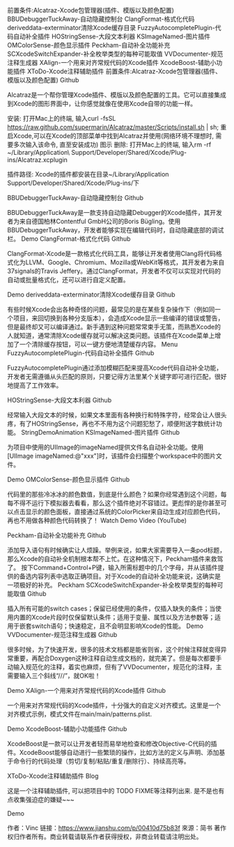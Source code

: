 前置条件:Alcatraz-Xcode包管理器(插件、模版以及颜色配置)
BBUDebuggerTuckAway-自动隐藏控制台
ClangFormat-格式化代码
deriveddata-exterminator清除Xcode缓存目录
FuzzyAutocompletePlugin-代码自动补全插件
HOStringSense-大段文本利器
KSImageNamed-图片插件
OMColorSense-颜色显示插件
Peckham-自动补全功能补充
SCXcodeSwitchExpander-补全枚举类型的每种可能取值
VVDocumenter-规范注释生成器
XAlign-一个用来对齐常规代码的Xcode插件
XcodeBoost-辅助小功能插件
XToDo-Xcode注释辅助插件
前置条件:Alcatraz-Xcode包管理器(插件、模版以及颜色配置)
Github

Alcatraz是一个帮你管理Xcode插件、模版以及颜色配置的工具。它可以直接集成到Xcode的图形界面中，让你感觉就像在使用Xcode自带的功能一样。

安装: 打开Mac上的终端, 输入curl -fsSL https://raw.github.com/supermarin/Alcatraz/master/Scripts/install.sh | sh; 重启Xcode,可以在Xcode的顶部菜单中找到Alcatraz并使用(网络环境不理想时, 需要多次输入该命令, 直至安装成功)
图示
删除: 打开Mac上的终端, 输入rm -rf ~/Library/Application\ Support/Developer/Shared/Xcode/Plug-ins/Alcatraz.xcplugin

插件路径: Xcode的插件都安装在目录~/Library/Application Support/Developer/Shared/Xcode/Plug-ins/下

BBUDebuggerTuckAway-自动隐藏控制台
Github

BBUDebuggerTuckAway是一款支持自动隐藏Debugger的Xcode插件，其开发者为来自德国柏林Contentful GmbH公司的Boris Bügling。使用BBUDebuggerTuckAway，开发者能够实现在编辑代码时，自动隐藏底部的调试栏。
Demo
ClangFormat-格式化代码
Github

ClangFormat-Xcode是一款格式化代码工具，能够让开发者使用Clang将代码格式化为LLVM、Google、Chromium、Mozilla或WebKit等格式，其开发者为来自37signals的Travis Jeffery。通过ClangFormat，开发者不仅可以实现对代码的自动或批量格式化，还可以进行自定义配置。


Demo
deriveddata-exterminator清除Xcode缓存目录
Github

有些时候Xcode会出各种奇怪的问题，最常见的是在某些复杂操作下（例如同一个项目，来回切换到各种分支版本），会造成Xcode显示一些编译的错误或警告，但是最终却又可以编译通过。新手遇到这种问题常常束手无策，而熟悉Xcode的人就知道，通常清除Xcode缓存就可以解决这类问题。该插件在Xcode菜单上增加了一个清除缓存按钮，可以一键方便地清楚缓存内容。
Menu
FuzzyAutocompletePlugin-代码自动补全插件
Github

FuzzyAutocompletePlugin通过添加模糊匹配来提高Xcode代码自动补全功能，开发者无需遵循从头匹配的原则，只要记得方法里某个关键字即可进行匹配，很好地提高了工作效率。

HOStringSense-大段文本利器
Github

经常输入大段文本的时候，如果文本里面有各种换行和特殊字符，经常会让人很头疼，有了HOStringSense，再也不不用为这个问题犯愁了，顺便附送字数统计功能。
StringDemoAnimation
KSImageNamed-图片插件
Github

为项目中使用的UIImage的imageNamed提供文件名自动补全功能。使用[UIImage imageNamed:@"xxx"]时，该插件会扫描整个workspace中的图片文件。


Demo
OMColorSense-颜色显示插件
Github

代码里的那些冷冰冰的颜色数值，到底是什么颜色？如果你经常遇到这个问题，每每不得不运行下模拟器去看看，那么这个插件绝对不容错过。更彪悍的是你甚至可以点击显示的颜色面板，直接通过系统的ColorPicker来自动生成对应颜色代码，再也不用做各种颜色代码转换了！
Watch Demo Video (YouTube)

Peckham-自动补全功能补充
Github

添加导入语句有时候确实让人烦躁。举例来说，如果大家需要导入一条pod标题，那么Xcode的自动补全机制根本帮不上忙。在这种情况下，Peckham插件来救驾了。
按下Command+Control+P键，输入所需标题中的几个字母，并从该插件提供的备选内容列表中选取正确项目。对于Xcode的自动补全功能来说，这确实是一项极好的补充。
Peckham
SCXcodeSwitchExpander-补全枚举类型的每种可能取值
Github

插入所有可能的switch cases；保留已经使用的条件，仅插入缺失的条件；当使用内置的Xcode片段时仅保留默认条件；适用于变量、属性以及方法参数等；适用于嵌套switch语句；快速稳定，且不会明显影响Xcode的性能。
Demo
VVDocumenter-规范注释生成器
Github

很多时候，为了快速开发，很多的技术文档都是能省则省，这个时候注释就变得异常重要，再配合Doxygen这种注释自动生成文档的，就完美了。但是每次都要手动输入规范化的注释，着实也麻烦，但有了VVDocumenter，规范化的注释，主需要输入三个斜线“///”，就OK啦！


Demo
XAlign-一个用来对齐常规代码的Xcode插件
Github

一个用来对齐常规代码的Xcode插件，十分强大的自定义对齐模式。这里是一个对齐模式示例，模式文件在main/main/patterns.plist.


Demo
XcodeBoost-辅助小功能插件
Github

XcodeBoost是一款可以让开发者轻而易举地检查和修改Objective-C代码的插件。XcodeBoost能够自动进行一些繁琐的操作，比如方法的定义与声明、添加基于命令行的代码处理（剪切/复制/粘贴/重复/删除行）、持续高亮等。

XToDo-Xcode注释辅助插件
Blog

这是一个注释辅助插件, 可以把项目中的 TODO FIXME等注释列出来. 是不是也有点收集强迫症的嫌疑~~~


Demo

作者：Vinc
链接：https://www.jianshu.com/p/00410d75b83f
來源：简书
著作权归作者所有。商业转载请联系作者获得授权，非商业转载请注明出处。

